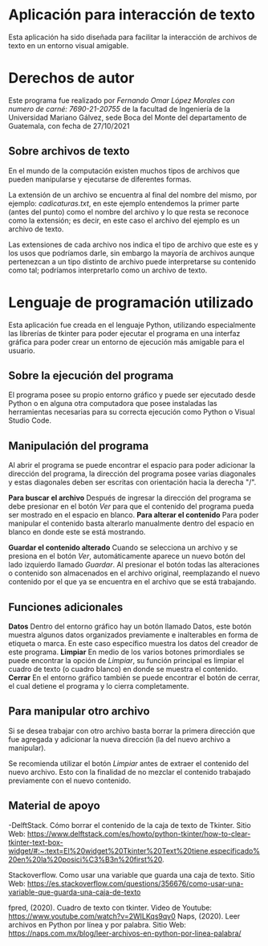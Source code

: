 # Aplicación para interacción de texto

Esta aplicación ha sido diseñada para facilitar la interacción de archivos de texto en un entorno visual amigable.

# Derechos de autor

Este programa fue realizado por *Fernando Omar López Morales con numero de carné: 7690-21-20755* de la facultad de Ingeniería de la Universidad Mariano Gálvez, sede Boca del Monte del departamento de Guatemala, con fecha de 27/10/2021

## Sobre archivos de texto

En el mundo de la computación existen muchos tipos de archivos que pueden manipularse y ejecutarse de diferentes formas.

La extensión de un archivo se encuentra al final del nombre del mismo, por ejemplo: *cadicaturas.txt*, en este ejemplo entendemos la primer parte (antes del punto) como el nombre del archivo y lo que resta se  reconoce como la extensión; es decir, en este caso el archivo del ejemplo es un archivo de texto.

Las extensiones de cada archivo nos indica el tipo de archivo que este es y los usos que podríamos darle, sin embargo la mayoría de archivos aunque pertenezcan a un tipo distinto de archivo puede interpretarse su contenido como tal; podríamos interpretarlo como un archivo de texto.
# Lenguaje de programación utilizado

Esta aplicación fue creada en el lenguaje Python, utilizando especialmente las librerías de tkinter para poder ejecutar el programa en una interfaz gráfica para poder crear un entorno de ejecución más amigable para el usuario.

## Sobre la ejecución del programa

El programa posee su propio entorno gráfico y puede ser ejecutado desde Python o en alguna otra computadora que posee instaladas las herramientas necesarias para su correcta ejecución como Python o Visual Studio Code.

## Manipulación del programa
Al abrir el programa se puede encontrar el espacio para poder adicionar la dirección del programa, la dirección del programa posee varias diagonales y estas diagonales deben ser escritas con orientación hacia la derecha "/".

**Para buscar el archivo**
Después de ingresar la dirección del programa se debe presionar en el botón *Ver* para que el contenido del programa pueda ser mostrado en el espacio en blanco.
**Para alterar el contenido**
Para poder manipular el contenido basta alterarlo manualmente dentro del espacio en blanco en donde este se está mostrando.

**Guardar el contenido alterado**
Cuando se selecciona un archivo y se presiona en el botón *Ver*, automáticamente aparece un nuevo botón del lado izquierdo llamado *Guardar*. Al presionar el botón todas las alteraciones o contenido son almacenados en el archivo original, reemplazando el nuevo contenido por el que ya se encuentra en el archivo que se está trabajando.

## Funciones adicionales
**Datos**
Dentro del entorno gráfico hay un botón llamado Datos, este botón muestra algunos datos organizados previamente e inalterables en forma de etiqueta o marca. En este caso específico muestra los datos del creador de este programa.
**Limpiar**
En medio de los varios botones primordiales se puede encontrar la opción de *Limpiar*, su función principal es limpiar el cuadro de texto (o cuadro blanco) en donde se muestra el contenido.
**Cerrar**
En el entorno gráfico también se puede encontrar el botón de cerrar, el cual detiene el programa y lo cierra completamente.

## Para manipular otro archivo
Si se desea trabajar con otro archivo basta borrar la primera dirección que fue agregada y adicionar la nueva dirección (la del nuevo archivo a manipular).

Se recomienda utilizar el botón *Limpiar* antes de extraer el contenido del nuevo archivo. Esto con la finalidad de no mezclar el contenido trabajado previamente con el nuevo contenido.
## Material de apoyo
-DelftStack. Cómo borrar el contenido de la caja de texto de Tkinter. Sitio Web:
https://www.delftstack.com/es/howto/python-tkinter/how-to-clear-tkinter-text-box-widget/#:~:text=El%20widget%20Tkinter%20Text%20tiene,especificado%20en%20la%20posici%C3%B3n%20first%20.

Stackoverflow. Como usar una variable que guarda una caja de texto. Sitio Web:
https://es.stackoverflow.com/questions/356676/como-usar-una-variable-que-guarda-una-caja-de-texto

fpred, (2020). Cuadro de texto con tkinter. Video de Youtube:
https://www.youtube.com/watch?v=2WILKqs9qv0
Naps, (2020). Leer archivos en Python por línea y por palabra. Sitio Web:
https://naps.com.mx/blog/leer-archivos-en-python-por-linea-palabra/



